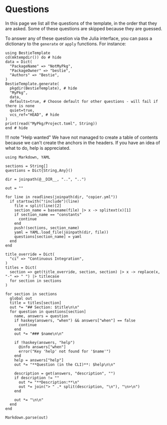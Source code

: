 # Questions

In this page we list all the questions of the template, in the order that they are asked.
Some of these questions are skipped because they are guessed.

To answer any of these question via the Julia interface, you can pass a dictionary to the `generate` or `apply` functions.
For instance:

```@example
using BestieTemplate
cd(mktempdir()) do # hide
data = Dict(
  "PackageName" => "NotMyPkg",
  "PackageOwner" => "bestie",
  "Authors" => "Bestie",
)
BestieTemplate.generate(
  pkgdir(BestieTemplate), # hide
  "MyPkg",
  data,
  defaults=true, # Choose default for other questions - will fail if there is none
  quiet=true,
  vcs_ref="HEAD", # hide
)
print(read("MyPkg/Project.toml", String))
end # hide
```

!!! note "Help wanted"
    We have not managed to create a table of contents because we can't create the anchors in the headers. If you have an idea of what to do, help is appreciated.

```@eval
using Markdown, YAML

sections = String[]
questions = Dict{String,Any}()

dir = joinpath(@__DIR__, "..", "..")

out = ""

for line in readlines(joinpath(dir, "copier.yml"))
  if startswith("!include")(line)
    file = split(line)[2]
    section_name = basename(file) |> x -> splitext(x)[1]
    if section_name == "constants"
      continue
    end
    push!(sections, section_name)
    yaml = YAML.load_file(joinpath(dir, file))
    questions[section_name] = yaml
  end
end

title_override = Dict(
  "ci" => "Continuous Integration",
)
titles = Dict(
  section => get(title_override, section, section) |> x -> replace(x, "-" => " ") |> titlecase
  for section in sections
)

for section in sections
  global out
  title = titles[section]
  out *= "## Section: $title\n\n"
  for question in questions[section]
    name, answers = question
    if haskey(answers, "when") && answers["when"] == false
      continue
    end
    out *= "### $name\n\n"

    if !haskey(answers, "help")
      @info answers["when"]
      error("Key 'help' not found for '$name'")
    end
    help = answers["help"]
    out *= "**Question (in the CLI)**: $help\n\n"

    description = get(answers, "description", "")
    if description != ""
      out *= "**Description:**\n"
      out *= join("> " .* split(description, "\n"), "\n>\n")
    end

    out *= "\n\n"
  end
end

Markdown.parse(out)
```

